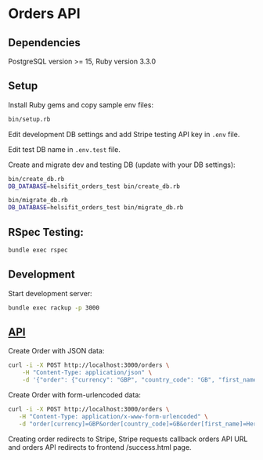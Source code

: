 # Orders API

## Dependencies

PostgreSQL version >= 15, Ruby version 3.3.0

## Setup

Install Ruby gems and copy sample env files:

~~~sh
bin/setup.rb
~~~

Edit development DB settings and add Stripe testing API key in `.env` file.

Edit test DB name in `.env.test` file.

Create and migrate dev and testing DB (update with your DB settings):

~~~sh
bin/create_db.rb
DB_DATABASE=helsifit_orders_test bin/create_db.rb

bin/migrate_db.rb
DB_DATABASE=helsifit_orders_test bin/migrate_db.rb
~~~

## RSpec Testing:

~~~sh
bundle exec rspec
~~~

## Development

Start development server:

~~~sh
bundle exec rackup -p 3000
~~~

## [API](/API.md)

Create Order with JSON data:

~~~sh
curl -i -X POST http://localhost:3000/orders \
    -H "Content-Type: application/json" \
    -d '{"order": {"currency": "GBP", "country_code": "GB", "first_name": "Herbert", "last_name": "Conroy", "address1": "930 Kiehn Walks", "address2": "44216", "city": "Lake Terrance", "postal_code": "67570-3035", "line_items": [{"product_handle": "ab-roller", "size": null, "color": "blue", "quantity": 1}]}}'
~~~

Create Order with form-urlencoded data:

~~~sh
curl -i -X POST http://localhost:3000/orders \
   -H "Content-Type: application/x-www-form-urlencoded" \
   -d "order[currency]=GBP&order[country_code]=GB&order[first_name]=Herbert&order[last_name]=Conroy&order[address1]=930 Kiehn Walks&order[address2]=44216&order[city]=Lake Terrance&order[postal_code]=67570-3035&order[line_items][][product_handle]=ab-roller&order[line_items][][size]=&order[line_items][][color]=blue&order[line_items][][quantity]=1"
~~~

Creating order redirects to Stripe, Stripe requests callback orders API URL and orders API redirects to frontend /success.html page.
